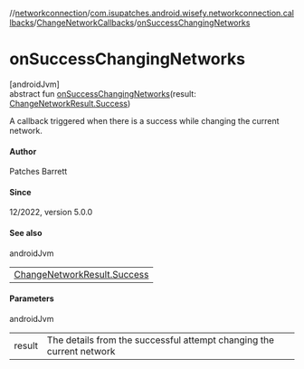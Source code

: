 //[networkconnection](../../../index.md)/[com.isupatches.android.wisefy.networkconnection.callbacks](../index.md)/[ChangeNetworkCallbacks](index.md)/[onSuccessChangingNetworks](on-success-changing-networks.md)

# onSuccessChangingNetworks

[androidJvm]\
abstract fun [onSuccessChangingNetworks](on-success-changing-networks.md)(result: [ChangeNetworkResult.Success](../../com.isupatches.android.wisefy.networkconnection.entities/-change-network-result/-success/index.md))

A callback triggered when there is a success while changing the current network.

#### Author

Patches Barrett

#### Since

12/2022, version 5.0.0

#### See also

androidJvm

| |
|---|
| [ChangeNetworkResult.Success](../../com.isupatches.android.wisefy.networkconnection.entities/-change-network-result/-success/index.md) |

#### Parameters

androidJvm

| | |
|---|---|
| result | The details from the successful attempt changing the current network |
